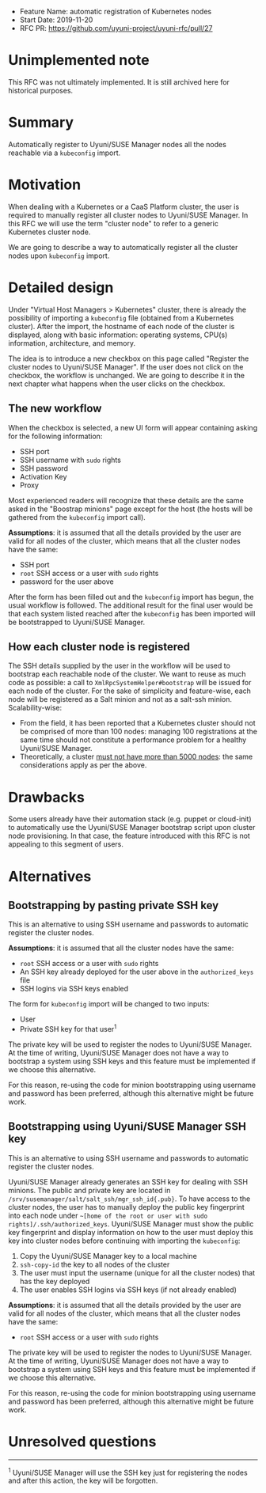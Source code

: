 - Feature Name: automatic registration of Kubernetes nodes
- Start Date: 2019-11-20
- RFC PR: https://github.com/uyuni-project/uyuni-rfc/pull/27

# Unimplemented note

This RFC was not ultimately implemented. It is still archived here for historical purposes.


# Summary
[summary]: #summary

Automatically register to Uyuni/SUSE Manager nodes all the nodes reachable via a `kubeconfig` import.

# Motivation
[motivation]: #motivation

<!-- - Why are we doing this?
- What use cases does it support?
- What is the expected outcome?

Describe the problem you are trying to solve, and its constraints, without coupling them too closely to the solution you have in mind. If this RFC is not accepted, the motivation can be used to develop alternative solutions. -->

When dealing with a Kubernetes or a CaaS Platform cluster, the user is required to manually register all cluster nodes to Uyuni/SUSE Manager.
In this RFC we will use the term "cluster node" to refer to a generic Kubernetes cluster node.

We are going to describe a way to automatically register all the cluster nodes upon `kubeconfig` import.

# Detailed design
[design]: #detailed-design

Under "Virtual Host Managers > Kubernetes" cluster, there is already the possibility of importing a `kubeconfig` file (obtained from a Kubernetes cluster).
After the import, the hostname of each node of the cluster is displayed, along with basic information: operating systems, CPU(s) information, architecture, and memory.

The idea is to introduce a new checkbox on this page called "Register the cluster nodes to Uyuni/SUSE Manager".
If the user does not click on the checkbox, the workflow is unchanged.
We are going to describe it in the next chapter what happens when the user clicks on the checkbox.

## The new workflow

When the checkbox is selected, a new UI form will appear containing asking for the following information:

- SSH port
- SSH username with `sudo` rights
- SSH password
- Activation Key
- Proxy

Most experienced readers will recognize that these details are the same asked in the "Boostrap minions" page except for the host (the hosts will be gathered from the `kubeconfig` import call).

**Assumptions**: it is assumed that all the details provided by the user are valid for all nodes of the cluster, which means that all the cluster nodes have the same:

- SSH port
- `root` SSH access or a user with `sudo` rights
- password for the user above

After the form has been filled out and the `kubeconfig` import has begun, the usual workflow is followed.
The additional result for the final user would be that each system listed reached after the `kubeconfig` has been imported will be bootstrapped to Uyuni/SUSE Manager.

## How each cluster node is registered

The SSH details supplied by the user in the workflow will be used to bootstrap each reachable node of the cluster. We want to reuse as much code as possible: a call to `XmlRpcSystemHelper#bootstrap` will be issued for each node of the cluster. For the sake of simplicity and feature-wise, each node will be registered as a Salt minion and not as a salt-ssh minion.
Scalability-wise:

* From the field, it has been reported that a Kubernetes cluster should not be comprised of more than 100 nodes: managing 100 registrations at the same time should not constitute a performance problem for a healthy Uyuni/SUSE Manager.
* Theoretically, a cluster [must not have more than 5000 nodes](https://cloud.google.com/solutions/scope-and-size-kubernetes-engine-clusters): the same considerations apply as per the above.

# Drawbacks
[drawbacks]: #drawbacks

<!-- Why should we **not** do this?

  * obscure corner cases
  * will it impact performance?
  * what other parts of the product will be affected?
  * will the solution be hard to maintain in the future? -->

Some users already have their automation stack (e.g. puppet or cloud-init) to automatically use the Uyuni/SUSE Manager bootstrap script upon cluster node provisioning.
In that case, the feature introduced with this RFC is not appealing to this segment of users.

# Alternatives
[alternatives]: #alternatives

<!-- - What other designs/options have been considered?
- What is the impact of not doing this? -->

## Bootstrapping by pasting private SSH key

This is an alternative to using SSH username and passwords to automatic register the cluster nodes.

**Assumptions**: it is assumed that all the cluster nodes have the same:

- `root` SSH access or a user with `sudo` rights
- An SSH key already deployed for the user above in the `authorized_keys` file
- SSH logins via SSH keys enabled

The form for `kubeconfig` import will be changed to two inputs:

- User
- Private SSH key for that user<sup>1</sup>

The private key will be used to register the nodes to Uyuni/SUSE Manager. At the time of writing, Uyuni/SUSE Manager does not have a way to bootstrap a system using SSH keys and this feature must be implemented if we choose this alternative.

For this reason, re-using the code for minion bootstrapping using username and password has been preferred, although this alternative might be future work.

## Bootstrapping using Uyuni/SUSE Manager SSH key

This is an alternative to using SSH username and passwords to automatic register the cluster nodes.

Uyuni/SUSE Manager already generates an SSH key for dealing with SSH minions. The public and private key are located in `/srv/susemanager/salt/salt_ssh/mgr_ssh_id{.pub}`.
To have access to the cluster nodes, the user has to manually deploy the public key fingerprint into each node under `~[home of the root or user with sudo rights]/.ssh/authorized_keys`.
Uyuni/SUSE Manager must show the public key fingerprint and display information on how to the user must deploy this key into cluster nodes before continuing with importing the `kubeconfig`:

1. Copy the Uyuni/SUSE Manager key to a local machine
2. `ssh-copy-id` the key to all nodes of the cluster
3. The user must input the username (unique for all the cluster nodes) that has the key deployed
4. The user enables SSH logins via SSH keys (if not already enabled)

**Assumptions**: it is assumed that all the details provided by the user are valid for all nodes of the cluster, which means that all the cluster nodes have the same:

- `root` SSH access or a user with `sudo` rights

The private key will be used to register the nodes to Uyuni/SUSE Manager. At the time of writing, Uyuni/SUSE Manager does not have a way to bootstrap a system using SSH keys and this feature must be implemented if we choose this alternative.

For this reason, re-using the code for minion bootstrapping using username and password has been preferred, although this alternative might be future work.

# Unresolved questions
[unresolved]: #unresolved-questions

<!-- - What are the unknowns?
- What can happen if Murphy's law holds true? -->

<hr />

<sup>1</sup> Uyuni/SUSE Manager will use the SSH key just for registering the nodes and after this action, the key will be forgotten.
